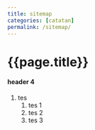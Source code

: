 ```yaml
---
title: sitemap
categories: [catatan]
permalink: /sitemap/
---
```


# {{page.title}}
#### header 4
1. tes
    1. tes 1
    1. tes 2
    1. tes 3